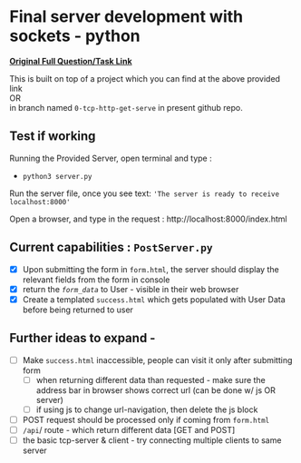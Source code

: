 # Final server development with sockets - python

**[Original Full Question/Task Link](https://github.com/ajeetgill/http-server-tcp-socket-python#http-server-development-with-sockets---python)**

This is built on top of a project which you can find at the above provided link <br>OR<br> in branch named `0-tcp-http-get-serve` in present github repo.

## Test if working

Running the Provided Server, open terminal and type :

- `python3 server.py`

Run the server file, once you see text:
`'The server is ready to receive
localhost:8000'`

Open a browser, and type in the request : http://localhost:8000/index.html

## Current capabilities : `PostServer.py`

- [x] Upon submitting the form in `form.html`, the server should display the relevant fields from the form in console
- [x] return the _`form_data`_ to User - visible in their web browser
- [x] Create a templated `success.html` which gets populated with User Data before being returned to user

## Further ideas to expand -

- [ ] Make `success.html` inaccessible, people can visit it only after submitting form
  - [ ] when returning different data than requested - make sure the address bar in browser shows correct url (can be done w/ js OR server)
  - [ ] if using js to change url-navigation, then delete the js block
- [ ] POST request should be processed only if coming from `form.html`
- [ ] `/api`/ route - which return different data [GET and POST]
- [ ] the basic tcp-server & client - try connecting multiple clients to same server
